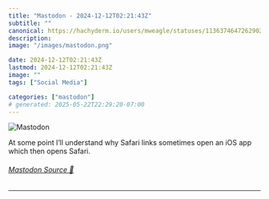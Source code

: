 ```yaml
---
title: "Mastodon - 2024-12-12T02:21:43Z"
subtitle: ""
canonical: https://hachyderm.io/users/mweagle/statuses/113637464726290262
description:
image: "/images/mastodon.png"

date: 2024-12-12T02:21:43Z
lastmod: 2024-12-12T02:21:43Z
image: ""
tags: ["Social Media"]

categories: ["mastodon"]
# generated: 2025-05-22T22:29:20-07:00
---
```

![Mastodon](/images/mastodon.png)

<p>At some point I’ll understand why Safari links sometimes open an iOS app which then opens Safari.</p>


###### [Mastodon Source 🐘](https://hachyderm.io/@mweagle/113637464726290262)

___
